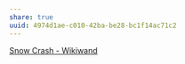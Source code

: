 ```yaml
---
share: true
uuid: 4974d1ae-c010-42ba-be28-bc1f14ac71c2
---
```

[Snow Crash - Wikiwand](https://www.wikiwand.com/en/Snow_Crash)